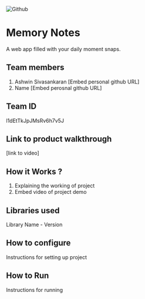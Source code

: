 ![Github](https://user-images.githubusercontent.com/64391274/206931805-33d163dc-b609-4d14-8302-e863cd0c40ee.png)

# Memory Notes
A web app filled with your daily moment snaps. 
## Team members
1. Ashwin Sivasankaran [Embed personal github URL]
2. Name [Embed perosnal github URL]
## Team ID
l1dEtTkJpJMsRv6h7v5J
## Link to product walkthrough
[link to video]
## How it Works ?
1. Explaining the working of project
2. Embed video of project demo
## Libraries used
Library Name - Version
## How to configure
Instructions for setting up project
## How to Run
Instructions for running
